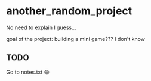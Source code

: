 # another_random_project

No need to explain I guess...

goal of the project: building a mini game??? I don't know

## TODO

Go to notes.txt :smile:
